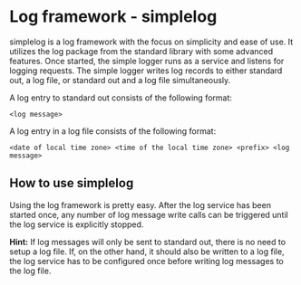 # Log framework - simplelog
simplelog is a log framework with the focus on simplicity and ease of use. It utilizes the log package from the standard library with some advanced features.
Once started, the simple logger runs as a service and listens for logging requests.
The simple logger writes log records to either standard out, a log file, or standard out and a log file simultaneously.

A log entry to standard out consists of the following format:
```
<log message>
```

A log entry in a log file consists of the following format:
```
<date of local time zone> <time of the local time zone> <prefix> <log message>
```

## How to use simplelog
Using the log framework is pretty easy. After the log service has been started once, any number of log message write calls can be triggered until the log service is  explicitly stopped.

**Hint:** If log messages will only be sent to standard out, there is no need to setup a log file. If, on the other hand, it should also be written to a log file, the log service has to be configured once before writing log messages to the log file.
